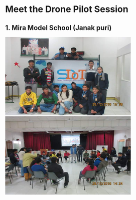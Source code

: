 # Meet the Drone Pilot Session
## 1. Mira Model School (Janak puri)
<img src="Image/15726324_1284903581555236_7216921670478932116_n.jpg" height="250" width="400" ><img src="Image/15781736_1284903511555243_8983883976992474816_n.jpg" height="250" width="400" >
